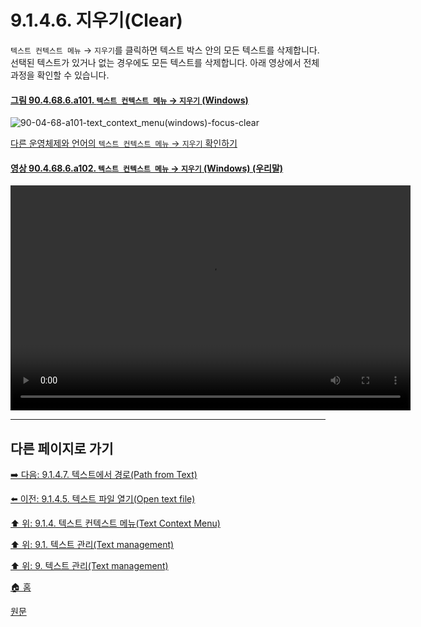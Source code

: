 # 9.1.4.6. 지우기(Clear)
`텍스트 컨텍스트 메뉴` → `지우기`를 클릭하면 텍스트 박스 안의 모든 텍스트를 삭제합니다. 선택된 텍스트가 있거나 없는 경우에도 모든 텍스트를 삭제합니다. 아래 영상에서 전체 과정을 확인할 수 있습니다.

<a id="90-04-68-06-a101"></a>

#### [그림 90.4.68.6.a101. `텍스트 컨텍스트 메뉴` → `지우기` (Windows)](./90-04-0068-006-clear.md#90-04-68-06-a101)
![90-04-68-a101-text_context_menu(windows)-focus-clear](https://github.com/wonder13662/gimp/assets/15767104/6fc0b117-e54c-4d94-a62e-afb44a1afb13)

[다른 운영체제와 언어의 `텍스트 컨텍스트 메뉴` → `지우기` 확인하기](./90-04-0068-006-clear.md#90-04-68-06-a201)

<a id="90-04-68-06-a102"></a>

#### [영상 90.4.68.6.a102. `텍스트 컨텍스트 메뉴` → `지우기` (Windows) (우리말)](./90-04-0068-006-clear.md#90-04-68-06-a102)
<video controls="controls" width="640" height="360" src="https://github.com/wonder13662/gimp/assets/15767104/6bff6da2-c779-4301-84cc-c2215aa3b5c1"></video>


***

## 다른 페이지로 가기
[➡️ 다음: 9.1.4.7. 텍스트에서 경로(Path from Text)](./09-01-04-07-path_from_text.md)

[⬅️ 이전: 9.1.4.5. 텍스트 파일 열기(Open text file)](./09-01-04-05-open_text_file.md)

[⬆️ 위: 9.1.4. 텍스트 컨텍스트 메뉴(Text Context Menu)](./09-01-04-00-text_context_menu.md)

[⬆️ 위: 9.1. 텍스트 관리(Text management)](./09-01-00-text-management.md)

[⬆️ 위: 9. 텍스트 관리(Text management)](./09-00-text-management.md)

[🏠 홈](./00-home.md)

[원문](https://docs.gimp.org/2.10/ko/gimp-image-text-management.html#text-context-menu)
